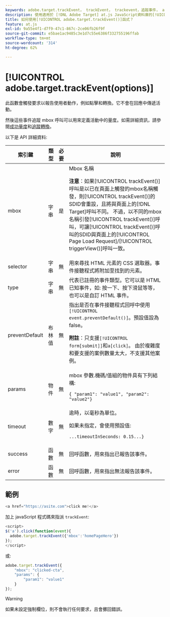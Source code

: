```yaml
---
keywords: adobe.target.trackEvent， trackEvent， trackevent，追蹤事件， at.js，函式，函式， preventDefault， preventdefault，防止預設， adobe.target.trackEvent
description: 使用適用於 [!DNL Adobe Target] at.js JavaScript資料庫的[!UICONTROL adobe.target.trackEvent()]函式來觸發要求，以報告使用者動作，例如您網站的點按和轉換。
title: 如何使用[!UICONTROL adobe.target.trackEvent()]函式？
feature: at.js
exl-id: 9a55e4f1-d7f9-47c1-867c-2ce06fb26f9f
source-git-commit: e5bae1ac9485c3e1d7c55e6386f332755196ffab
workflow-type: tm+mt
source-wordcount: '314'
ht-degree: 62%

---
```


# [!UICONTROL adobe.target.trackEvent(options)]

此函數會觸發要求以報告使用者動作，例如點擊和轉換。它不會在回應中傳遞活動。

然後這些事件追蹤 mbox 呼叫可以用來定義活動中的量度。如需詳細資訊，請參閱[成功量度](https://experienceleague.adobe.com/docs/target/using/activities/success-metrics/success-metrics.html?lang=zh-Hant)和[追蹤轉換](../how-to-deployatjs/implement-target-without-a-tag-manager.md#track-conversions)。

以下是 API 詳細資料:

| 索引鍵 | 類型 | 必要 | 說明 |
|--- |--- |--- |--- |
| mbox | 字串 | 是 | Mbox 名稱<P>**注意**：如果[!UICONTROL trackEvent()]呼叫是以已在頁面上觸發的mbox名稱觸發，則[!UICONTROL trackEvent()]的SDID會重設，且將與頁面上的[!DNL Target]呼叫不同。 不過，以不同的mbox名稱引發[!UICONTROL trackEvent()]呼叫，可讓[!UICONTROL trackEvent()]呼叫的SDID與頁面上的[!UICONTROL Page Load Request]/[!UICONTROL triggerView()]呼叫一致。 |
| selector | 字串 | 無 | 用來尋找 HTML 元素的 CSS 選取器。事件接聽程式將附加至找到的元素。 |
| type | 字串 | 無 | 代表已註冊的事件類型。它可以是 HTML 已知事件，如: 按一下、按下滑鼠等等，也可以是自訂 HTML 事件。 |
| preventDefault | 布林值 | 無 | 指出是否在事件接聽程式回呼中使用 `[!UICONTROL event.preventDefault()]`。預設值設為 false。<P>**附註**：只支援`[!UICONTROL form[submit]]`和`a[click]`。 由於複雜度和要支援的案例數量太大，不支援其他案例。 |
| params | 物件 | 無 | mbox 參數.機碼/值組的物件具有下列結構: <P>`{ "param1": "value1", "param2": "value2"}` |
| timeout | 數字 | 無 | 逾時，以毫秒為單位。<P>如果未指定，會使用預設值:<P>`...timeoutInSeconds: 0.15...}` |
| success | 函數 | 無 | 回呼函數，用來指出已報告該事件。 |
| error | 函數 | 無 | 回呼函數，用來指出無法報告該事件。 |

## 範例

```javascript {line-numbers="true"}
<a href="https://asite.com">click me!</a> 
```

加上 javaScript 程式碼來指派 `trackEvent`:

```javascript {line-numbers="true"}
<script> 
$('a').click(function(event){ 
  adobe.target.trackEvent({'mbox':'homePageHero'}) 
}); 
</script> 
```

或:

```javascript {line-numbers="true"}
adobe.target.trackEvent({ 
    "mbox": "clicked-cta", 
    "params": { 
        "param1": "value1" 
    } 
});
```

>[!WARNING]
>
>如果未設定強制欄位，則不會執行任何要求，且會擲回錯誤。
